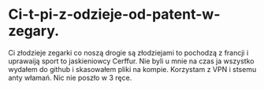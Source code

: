 # Ci-t-pi-z-odzieje-od-patent-w-zegary.
Ci złodzieje zegarki co noszą drogie są złodziejami to pochodzą z francji i uprawaiją sport to jaskieniowcy Cerffur. Nie byli u mnie na czas ja wszystko wydałem do github i skasowałem pliki na kompie. Korzystam z VPN i stsemu anty włamań. Nic nie poszło w 3 ręce. 
